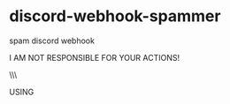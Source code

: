 # discord-webhook-spammer
spam discord webhook

I AM NOT RESPONSIBLE FOR YOUR ACTIONS!

\\\\\\

USING
